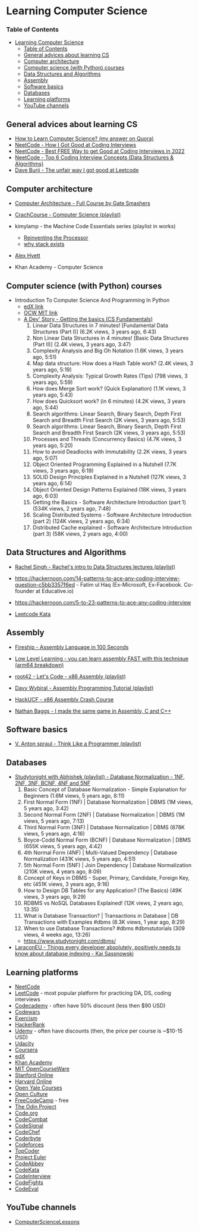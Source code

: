 # Learning Computer Science

### Table of Contents

- [Learning Computer Science](#learning-computer-science)
  - [Table of Contents](#table-of-contents)
  - [General advices about learning CS](#general-advices-about-learning-cs)
  - [Computer architecture](#computer-architecture)
  - [Computer science (with Python) courses](#computer-science-with-python-courses)
  - [Data Structures and Algorithms](#data-structures-and-algorithms)
  - [Assembly](#assembly)
  - [Software basics](#software-basics)
  - [Databases](#databases)
  - [Learning platforms](#learning-platforms)
  - [YouTube channels](#youtube-channels)

## General advices about learning CS

- [How to Learn Computer Science? (my answer on Quora)](https://www.quora.com/How-do-I-learn-computer-science-1/answer/Abhishek-Kumar-191)
- [NeetCode - How I Got Good at Coding Interviews](https://www.youtube.com/watch?v=SVvr3ZjtjI8)
- [NeetCode - Best FREE Way to get Good at Coding Interviews in 2022](https://www.youtube.com/watch?v=aa2ijyWBBIc)
- [NeetCode - Top 6 Coding Interview Concepts (Data Structures & Algorithms)](https://www.youtube.com/watch?v=ft0owvS5tQA)
- [Dave Burji - The unfair way I got good at Leetcode](https://www.youtube.com/watch?v=GPIuPRqDGG8)

## Computer architecture

- [Computer Architecture - Full Course by Gate Smashers](https://www.youtube.com/watch?v=U0hTpFdEtgk)
- [CrachCourse - Computer Science (playlist)](https://www.youtube.com/playlist?list=PL8dPuuaLjXtNlUrzyH5r6jN9ulIgZBpdo)
- kimylamp - the Machine Code Essentials series (playlist in works)
  - [Reinventing the Processor](https://www.youtube.com/watch?v=rDnqmVnrZKs)
  - [why stack exists](https://www.youtube.com/watch?v=hKXNr8oAkk8)
- [Alex Hyett](https://www.youtube.com/watch?v=5OJRqkYbK-4)

- Khan Academy - Computer Science

## Computer science (with Python) courses

- Introduction To Computer Science And Programming In Python
  - [edX link](https://www.edx.org/learn/computer-programming/massachusetts-institute-of-technology-introduction-to-computer-science-and-programming-7)
  - [OCW MIT link](https://ocw.mit.edu/courses/6-0001-introduction-to-computer-science-and-programming-in-python-fall-2016/)
  - [A Dev' Story - Getting the basics (CS Fundamentals)](https://www.youtube.com/playlist?list=PL4JxLacgYgqTgW1-ZPLPH4pKGxX_9ma-t)
    1. Linear Data Structures in 7 minutes! [Fundamental Data Structures (Part I)] (6.2K views, 3 years ago, 6:43)
    2. Non Linear Data Structures in 4 minutes! [Basic Data Structures (Part II)] (2.4K views, 3 years ago, 3:47)
    3. Complexity Analysis and Big Oh Notation (1.6K views, 3 years ago, 5:51)
    4. Map data structure: How does a Hash Table work? (2.4K views, 3 years ago, 5:19)
    5. Complexity Analysis: Typical Growth Rates (Tips) (798 views, 3 years ago, 5:59)
    6. How does Merge Sort work? (Quick Explanation) (1.1K views, 3 years ago, 5:43)
    7. How does Quicksort work? (in 6 minutes) (4.2K views, 3 years ago, 5:44)
    8. Search algorithms: Linear Search, Binary Search, Depth First Search and Breadth First Search (2K views, 3 years ago, 5:53)
    9. Search algorithms: Linear Search, Binary Search, Depth First Search and Breadth First Search (2K views, 3 years ago, 5:53)
    10. Processes and Threads (Concurrency Basics) (4.7K views, 3 years ago, 5:20)
    11. How to avoid Deadlocks with Immutability (2.2K views, 3 years ago, 5:07)
    12. Object Oriented Programming Explained in a Nutshell (7.7K views, 3 years ago, 6:19)
    13. SOLID Design Principles Explained in a Nutshell (127K views, 3 years ago, 6:14)
    14. Object Oriented Design Patterns Explained (18K views, 3 years ago, 6:03)
    15. Getting the Basics - Software Architecture Introduction (part 1) (534K views, 2 years ago, 7:48)
    16. Scaling Distributed Systems - Software Architecture Introduction (part 2) (124K views, 2 years ago, 6:34)
    17. Distributed Cache explained - Software Architecture Introduction (part 3) (58K views, 2 years ago, 4:00)

## Data Structures and Algorithms

- [Rachel Singh - Rachel's intro to Data Structures lectures (playlist)](https://www.youtube.com/playlist?list=PL9Kj-MdBMaPCftXvfwNxNc83wsgKAFO5G)

- https://hackernoon.com/14-patterns-to-ace-any-coding-interview-question-c5bb3357f6ed - Fatim ul Haq (Ex-Microsoft, Ex-Facebook. Co-founder at Educative.io)
- https://hackernoon.com/5-to-23-patterns-to-ace-any-coding-interview
- [Leetcode Kata](https://www.youtube.com/watch?v=tlIzxtjRW7c)

## Assembly

- [Fireship - Assembly Language in 100 Seconds](https://www.youtube.com/watch?v=4gwYkEK0gOk)
- [Low Level Learning - you can learn assembly FAST with this technique (arm64 breakdown)](https://www.youtube.com/watch?v=vhyettT7sdA)

- [root42 - Let's Code - x86 Assembly (playlist)](https://www.youtube.com/playlist?list=PLGJnX2KGgaw1Vbtm7fEZT5XslBH302SWs)
- [Davy Wybiral - Assembly Programming Tutorial (playlist)](https://www.youtube.com/playlist?list=PLmxT2pVYo5LB5EzTPZGfFN0c2GDiSXgQe)
- [HackUCF - x86 Assembly Crash Course](https://www.youtube.com/watch?v=75gBFiFtAb8)

- [Nathan Baggs - I made the same game in Assembly, C and C++](https://www.youtube.com/watch?v=2eeXj-ck9VA)

## Software basics

- [V. Anton spraul - Think Like a Programmer (playlist)](https://www.youtube.com/playlist?list=PLKQ5LYb497AZIZe9dBWy8GwLluVaMQVj0)

## Databases

- [Studytonight with Abhishek (playlist) - Database Normalization - 1NF, 2NF, 3NF, BCNF, 4NF and 5NF](https://www.youtube.com/playlist?list=PLLGlmW7jT-nTr1ory9o2MgsOmmx2w8FB3)
  1. Basic Concept of Database Normalization - Simple Explanation for Beginners (1.6M views, 5 years ago, 8:11)
  2. First Normal Form (1NF) | Database Normalization | DBMS (1M views, 5 years ago, 3:42)
  3. Second Normal Form (2NF) | Database Normalization | DBMS (1M views, 5 years ago, 7:13)
  4. Third Normal Form (3NF) | Database Normalization | DBMS (878K views, 5 years ago, 4:16)
  5. Boyce-Codd Normal Form (BCNF) | Database Normalization | DBMS (655K views, 5 years ago, 4:42)
  6. 4th Normal Form (4NF) | Multi-Valued Dependency | Database Normalization (431K views, 5 years ago, 4:51)
  7. 5th Normal Form (5NF) | Join Dependency | Database Normalization (210K views, 4 years ago, 8:09)
  8. Concept of Keys in DBMS - Super, Primary, Candidate, Foreign Key, etc (451K views, 3 years ago, 9:16)
  9. How to Design DB Tables for any Application? (The Basics) (49K views, 3 years ago, 9:29)
  10. RDBMS vs NoSQL Databases Explained! (12K views, 2 years ago, 13:35)
  11. What is Database Transaction? | Transactions in Database | DB Transactions with Examples #dbms (8.3K views, 1 year ago, 8:29)
  12. When to use Database Transactions? #dbms #dbmstutorials (309 views, 4 weeks ago, 13:26)
  - https://www.studytonight.com/dbms/
- [LaraconEU - Things every developer absolutely, positively needs to know about database indexing - Kai Sassnowski](https://www.youtube.com/watch?v=HubezKbFL7E)

## Learning platforms

- [NeetCode](https://neetcode.io/)
- [LeetCode](https://leetcode.com/) - most popular platform for practicing DA, DS, coding interviews
- [Codecademy](https://www.codecademy.com/) - often have 50% discount (less then $90 USD)
- [Codewars](https://www.codewars.com/)
- [Exercism](https://exercism.io/)
- [HackerRank](https://www.hackerrank.com/)
- [Udemy](https://www.udemy.com/) - often have discounts (then, the price per course is ~$10-15 USD)
- [Udacity](https://www.udacity.com/)
- [Coursera](https://www.coursera.org/)
- [edX](https://www.edx.org/)
- [Khan Academy](https://www.khanacademy.org/)
- [MIT OpenCourseWare](https://ocw.mit.edu/index.htm)
- [Stanford Online](https://online.stanford.edu/)
- [Harvard Online](https://online-learning.harvard.edu/)
- [Open Yale Courses](https://oyc.yale.edu/)
- [Open Culture](https://www.openculture.com/freeonlinecourses)
- [FreeCodeCamp](https://www.freecodecamp.org/) - free
- [The Odin Project](https://www.theodinproject.com/)
- [Code.org](https://code.org/)
- [CodeCombat](https://codecombat.com/)
- [CodeSignal](https://codesignal.com/)
- [CodeChef](https://www.codechef.com/)
- [Coderbyte](https://coderbyte.com/)
- [Codeforces](https://codeforces.com/)
- [TopCoder](https://www.topcoder.com/)
- [Project Euler](https://projecteuler.net/)
- [CodeAbbey](https://www.codeabbey.com/)
- [CodeKata](http://codekata.com/)
- [CodeInterview](https://www.codeinterview.io/)
- [CodeFights](https://codefights.com/)
- [CodeEval](https://www.codeeval.com/)

## YouTube channels

- [ComputerScienceLessons](https://www.youtube.com/@ComputerScienceLessons)
